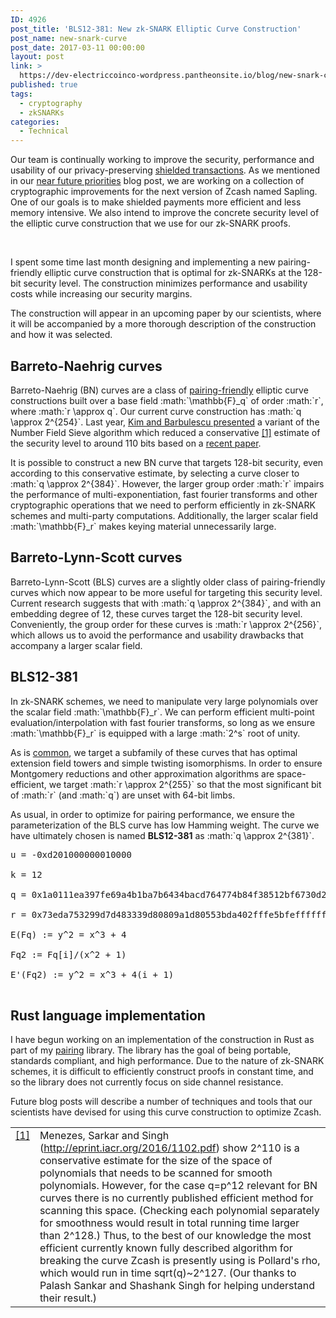 ```yaml
---
ID: 4926
post_title: 'BLS12-381: New zk-SNARK Elliptic Curve Construction'
post_name: new-snark-curve
post_date: 2017-03-11 00:00:00
layout: post
link: >
  https://dev-electriccoinco-wordpress.pantheonsite.io/blog/new-snark-curve/
published: true
tags:
  - cryptography
  - zkSNARKs
categories:
  - Technical
---
```

<p>Our team is continually working to improve the security, performance and usability of our privacy-preserving <a class="reference external" href="/blog/zcash-private-transactions/">shielded transactions</a>. As we mentioned in our <a class="reference external" href="/blog/the-near-future-of-zcash/">near future priorities</a> blog post, we are working on a collection of cryptographic improvements for the next version of Zcash named Sapling. One of our goals is to make shielded payments more efficient and less memory intensive. We also intend to improve the concrete security level of the elliptic curve construction that we use for our zk-SNARK proofs.</p>
<p><!-- wp:image {"id":5303,"align":"center"} --></p>
<div class="wp-block-image">
<figure class="aligncenter"><img src="https://dev-electriccoinco-wordpress.pantheonsite.io/wp-content/uploads/2018/10/curve-graph-sm.png" alt="" class="wp-image-5303"/></figure>
</div>
<p><!-- /wp:image --></p>
<p><!-- wp:html --><br />
I spent some time last month designing and implementing a new pairing-friendly elliptic curve construction that is optimal for zk-SNARKs at the 128-bit security level. The construction minimizes performance and usability costs while increasing our security margins.</p>
<p>The construction will appear in an upcoming paper by our scientists, where it will be accompanied by a more thorough description of the construction and how it was selected.</p>
<h2>Barreto-Naehrig curves</h2>
<p>Barreto-Naehrig (BN) curves are a class of <a href="/blog/pairing-cryptography-in-rust/">pairing-friendly</a> elliptic curve constructions built over a base field :math:`\mathbb{F}_q` of order :math:`r`, where :math:`r \approx q`. Our current curve construction has :math:`q \approx 2^{254}`. Last year, <a href="https://ellipticnews.wordpress.com/2016/05/02/kim-barbulescu-variant-of-the-number-field-sieve-to-compute-discrete-logarithms-in-finite-fields/">Kim and Barbulescu presented</a> a variant of the Number Field Sieve algorithm which reduced a conservative <a href="#id2">[1]</a> estimate of the security level to around 110 bits based on a <a href="http://eprint.iacr.org/2016/1102.pdf">recent paper</a>.</p>
<p>It is possible to construct a new BN curve that targets 128-bit security, even according to this conservative estimate, by selecting a curve closer to :math:`q \approx 2^{384}`. However, the larger group order :math:`r` impairs the performance of multi-exponentiation, fast fourier transforms and other cryptographic operations that we need to perform efficiently in zk-SNARK schemes and multi-party computations. Additionally, the larger scalar field :math:`\mathbb{F}_r` makes keying material unnecessarily large.</p>
<h2>Barreto-Lynn-Scott curves</h2>
<p>Barreto-Lynn-Scott (BLS) curves are a slightly older class of pairing-friendly curves which now appear to be more useful for targeting this security level. Current research suggests that with :math:`q \approx 2^{384}`, and with an embedding degree of 12, these curves target the 128-bit security level. Conveniently, the group order for these curves is :math:`r \approx 2^{256}`, which allows us to avoid the performance and usability drawbacks that accompany a larger scalar field.</p>
<h2>BLS12-381</h2>
<p>In zk-SNARK schemes, we need to manipulate very large polynomials over the scalar field :math:`\mathbb{F}_r`. We can perform efficient multi-point evaluation/interpolation with fast fourier transforms, so long as we ensure :math:`\mathbb{F}_r` is equipped with a large :math:`2^s` root of unity.</p>
<p>As is <a href="https://eprint.iacr.org/2012/232.pdf">common</a>, we target a subfamily of these curves that has optimal extension field towers and simple twisting isomorphisms. In order to ensure Montgomery reductions and other approximation algorithms are space-efficient, we target :math:`r \approx 2^{255}` so that the most significant bit of :math:`r` (and :math:`q`) are unset with 64-bit limbs.</p>
<p>As usual, in order to optimize for pairing performance, we ensure the parameterization of the BLS curve has low Hamming weight. The curve we have ultimately chosen is named <strong>BLS12-381</strong> as :math:`q \approx 2^{381}`.</p>
<pre class="new-curve-blog line-block">
<div class="line">u = -0xd201000000010000</div>
<div class="line">k = 12</div>
<div class="line">q = 0x1a0111ea397fe69a4b1ba7b6434bacd764774b84f38512bf6730d2a0f6b0f6241eabfffeb153ffffb9feffffffffaaab</div>
<div class="line">r = 0x73eda753299d7d483339d80809a1d80553bda402fffe5bfeffffffff00000001</div>
<div class="line">E(Fq) := y^2 = x^3 + 4</div>
<div class="line">Fq2 := Fq[i]/(x^2 + 1)</div>
<div class="line">E'(Fq2) := y^2 = x^3 + 4(i + 1)</div>
</pre>
<h2>Rust language implementation</h2>
<p>I have begun working on an implementation of the construction in Rust as part of my <a class="reference external" href="https://github.com/ebfull/pairing">pairing</a> library. The library has the goal of being portable, standards compliant, and high performance. Due to the nature of zk-SNARK schemes, it is difficult to efficiently construct proofs in constant time, and so the library does not currently focus on side channel resistance.</p>
<p>Future blog posts will describe a number of techniques and tools that our scientists have devised for using this curve construction to optimize Zcash.</p>
<table id="id2" class="docutils footnote table table-responsive" frame="void" rules="none">
<colgroup>
<col class="label">
<col></colgroup>
<tbody valign="top">
<tr>
<td class="label"><a class="fn-backref" href="https://z.cash/blog/new-snark-curve.html#id1">[1]</a></td>
<td>Menezes, Sarkar and Singh (<a class="reference external" href="http://eprint.iacr.org/2016/1102.pdf">http://eprint.iacr.org/2016/1102.pdf</a>) show 2^110 is a conservative estimate for the size of the space of polynomials that needs to be scanned for smooth polynomials. However, for the case q=p^12 relevant for BN curves there is no currently published efficient method for scanning this space. (Checking each polynomial separately for smoothness would result in total running time larger than 2^128.) Thus, to the best of our knowledge the most efficient currently known fully described algorithm for breaking the curve Zcash is presently using is Pollard's rho, which would run in time sqrt(q)~2^127. (Our thanks to Palash Sankar and Shashank Singh for helping understand their result.)</td>
</tr>
</tbody>
</table>
<p><!-- /wp:html --></p>
